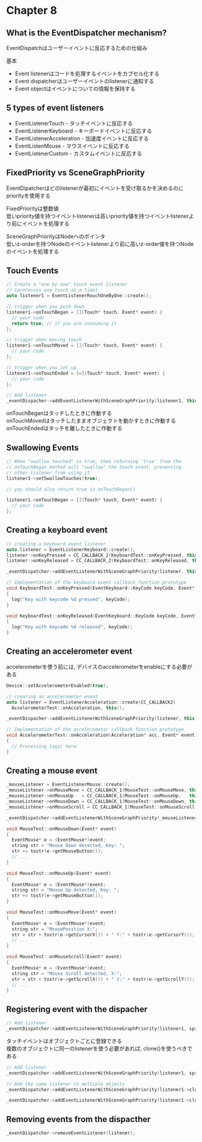 # Chapter 8

## What is the EventDispatcher mechanism?

EventDispatchはユーザーイベントに反応するための仕組み  
  
基本  
* Event listenerはコードを処理するイベントをカプセル化する  
* Event dispatcherはユーザーイベントのlistenerに通知する  
* Event objectはイベントについての情報を保持する  

## 5 types of event listeners

* EventListenerTouch - タッチイベントに反応する
* EventListenerKeyboard - キーボードイベントに反応する
* EventListenerAcceleration - 加速度イベントに反応する
* EventListenMouse - マウスイベントに反応する
* EventListenerCustom - カスタムイベントに反応する

## FixedPriority vs SceneGraphPriority

EventDipatcherはどのlistenerが最初にイベントを受け取るかを決めるのにpriorityを使用する  

FixedPriorityは整数値  
低いpriority値を持つイベントlistenerは高いpriority値を持つイベントlistenerより前にイベントを処理する  

SceneGraphPriorityはNodeへのポインタ  
低いz-orderを持つNodeのイベントlistenerより前に高いz-order値を持つNodeのイベントを処理する  

## Touch Events

```C++
// Create a "one by one" touch event listener
// (processes one touch at a time)
auto listener1 = EventListenerRouchOneByOne::create();

// trigger when you push down
listener1->onTouchBegan = [](Touch* touch, Event* event) {
  // your code
  return true; // if you are consuming it
};

// trigger when moving touch
listener1->onTouchMoved = [](Touch* touch, Event* event) {
  // your code
};

// trigger when you let up
listener1->onTouchEnded = [=](Touch* touch, Event* event) {
  // your code
};

// Add listener
_eventDispacher->addEventListenerWithSceneGraphPriority(listener1, this);
```

onTouchBeganはタッチしたときに作動する  
onTouchMovedはタッチしたままオブジェクトを動かすときに作動する  
onTouchEndedはタッチを離したときに作動する  

## Swallowing Events

```C++
// When "swallow touched" is true, then returning 'true' from the
// onTouchBegan method will "swallow" the touch event, preventing
// other listener from using it
listener1->setSwallowTouches(true);

// you should also return true in onTouchBegan()

listener1->onTouchBegan = [](Touch* touch, Event* event) {
  // your code
};
```

## Creating a keyboard event

```C++
// creating a keyboard event listener
auto listener = EventListenerKeyboard::create();
listener->onKeyPressed = CC_CALLBACK_2(KeyboardTest::onKeyPressed, this);
listener->onKeyReleased = CC_CALLBACK_2(KeyboardTest::onKeyReleased, this);

_eventDispatcher->addEventListenerWithSceneGraphPriority(listener, this);

// Implementation of the keyboard event callback function prototype
void KeyboardTest::onKeyPressed(EventKeyboard::KeyCode keyCode, Event* event)
{
  log("Key with keycode %d pressed", keyCode);
}

void KeyboardTest::onKeyReleased(EventKeyboard::KeyCode keyCode, Event* event)
{
  log("Key with keycode %d released", keyCode);
}
```

## Creating an accelerometer event

accelerometerを使う前には, デバイスのaccelerometerをenableにする必要がある  

```C++
Device::setAccelerometerEnabled(true);
```

```C++
// creating an accelerometer event
auto listener = EventListenerAcceleration::create(CC_CALLBACK2(
  AccelerometerTest::onAcceleration, this));

_eventDispacher->addEventListenerWithSceneGraphPriority(listener, this);

// Implementation of the accelerometer callback function prototype
void AccelerometerTest::onAcceleration(Acceleration* acc, Event* event)
{
  // Processing logic here
}
```

## Creating a mouse event

```C++
_mouseListener = EventListenerMouse::create();
_mouseListener->onMouseMove = CC_CALLBACK_1(MouseTest::onMouseMove, this);
_mouseListener->onMouseUp   = CC_CALLBACK_1(MouseTest::onMouseUp,   this);
_mouseListener->onMouseDown = CC_CALLBACK_1(MouseTest::onMouseDown, this);
_mouseListener->onMouseScroll = CC_CALLBACK_1(MouseTest::onMouseScroll, this);

_eventDispatcher->addEventListenerWithSceneGraphPriority(_mouseListener, this);

void MouseTest::onMouseDown(Event* event)
{
  EventMouse* e = (EventMouse*)event;
  string str = "Mouse Down detected, Key: ";
  str += tostr(e->getMouseButton());
  // ...
}

void MouseTest::onMouseUp(Event* event)
{
  EventMouse* e = (EventMouse*)event;
  string str = "Mouse Up detected, Key: ";
  str += tostr(e->getMouseButton());
}

void MouseTest::onMouseMove(Event* event)
{
  EventMouse* e = (EventMouse*)event;
  string str = "MousePosition X:";
  str = str + tostr(e->getCursorX()) + " Y:" + tostr(e->getCursorY());
  // ...
}

void MouseTest::onMouseScroll(Event* event)
{
  EventMouse* e = (EventMouse*)event;
  string str = "Mouse Scroll detected, X:";
  str = str + tostr(e->getScrollX()) + " Y:" + tostr(e->getScrollY());
  // ...
}
```

## Registering event with the dispacher

```C++
// Add listener
_eventDispatcher->addEventListenerWithSceneGraphPriority(listener1, sprite1);
```

タッチイベントはオブジェクトごとに登録できる  
複数のオブジェクトに同一のlistenerを使う必要があれば, clone()を使うべきである  
```C++
// Add listener
_eventDispatcher->addEventListenerWithSceneGraphPriority(listener1, sprite1);

// Add the same listener to multiple objects
_eventDispatcher->addEventListenerWithSceneGraphPriority(listener1->clone(), sprite2);

_eventDispatcher->addEventListenerWithSceneGraphPriority(listener1->clone(), sprite3);
```

## Removing events from the dispacther

```C++
_eventDispatcher->removeEventListener(listener);
```
